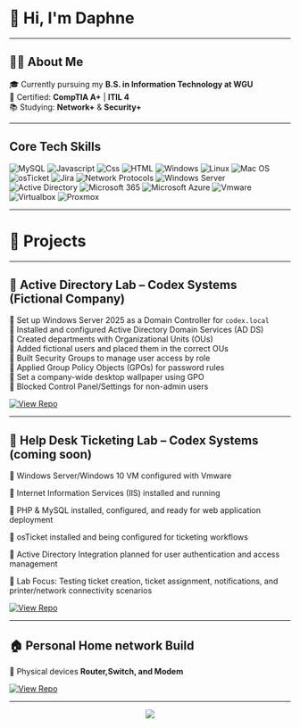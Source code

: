 # 👋 Hi, I'm Daphne  
---

## 👩‍💻 About Me

🎓 Currently pursuing my **B.S. in Information Technology at WGU**  
🔧 Certified: **CompTIA A+** | **ITIL 4**  
📚 Studying: **Network+** & **Security+**  

---

## Core Tech Skills

![MySQL](https://img.shields.io/badge/MySQL-005C84?style=for-the-badge&logo=mysql&logoColor=white)
![Javascript](https://img.shields.io/badge/JavaScript-323330?style=for-the-badge&logo=javascript&logoColor=F7DF1)
![Css](https://img.shields.io/badge/CSS3-1572B6?style=for-the-badge&logo=css3&logoColor=white)
![HTML](https://img.shields.io/badge/HTML5-E34F26?style=for-the-badge&logo=html5&logoColor=white)
![Windows](https://img.shields.io/badge/Windows-0078D4?style=for-the-badge&logo=windows&logoColor=white)
![Linux](https://img.shields.io/badge/Linux-FCC624?style=for-the-badge&logo=linux&logoColor=black)
![Mac OS](https://img.shields.io/badge/mac%20os-000000?style=for-the-badge&logo=apple&logoColor=white)
![osTicket](https://img.shields.io/badge/osTicket-orange?style=for-the-badge&logo=osticket&logoColor=white)
![Jira](https://img.shields.io/badge/Jira-0052CC?style=for-the-badge&logo=jira&logoColor=white)
![Network Protocols](https://img.shields.io/badge/Network_Protocols-1E90FF?style=for-the-badge&logo=cloudflare&logoColor=white)
![Windows Server](https://img.shields.io/badge/Windows_Server-0078D4?style=for-the-badge&logo=windows&logoColor=white)
![Active Directory](https://img.shields.io/badge/Microsoft_Active_Directory-0078D4?style=for-the-badge&logo=microsoft&logoColor=white)
![Microsoft 365](https://img.shields.io/badge/Microsoft_365-D83B01?style=for-the-badge&logo=microsoftoffice&logoColor=white)
![Microsoft Azure](https://img.shields.io/badge/Microsoft_Azure-0078D4?style=for-the-badge&logo=microsoftazure&logoColor=white)
![Vmware](https://img.shields.io/badge/VMware-231f20?style=for-the-badge&logo=VMware&logoColor=white)
![Virtualbox](https://img.shields.io/badge/VirtualBox-21416b?style=for-the-badge&logo=VirtualBox&logoColor=white)
![Proxmox](https://img.shields.io/badge/Proxmox-E57000?style=for-the-badge&logo=proxmox&logoColor=white)

---

# 🚀 Projects
---
## 📁 Active Directory Lab – Codex Systems (Fictional Company)
 
🔹 Set up Windows Server 2025 as a Domain Controller for `codex.local`  
🔹 Installed and configured Active Directory Domain Services (AD DS)  
🔹 Created departments with Organizational Units (OUs)  
🔹 Added fictional users and placed them in the correct OUs  
🔹 Built Security Groups to manage user access by role  
🔹 Applied Group Policy Objects (GPOs) for password rules  
🔹 Set a company-wide desktop wallpaper using GPO  
🔹 Blocked Control Panel/Settings for non-admin users  
    
[![View Repo](https://img.shields.io/badge/GitHub-AD%20Lab-orange?style=for-the-badge&logo=github)](https://github.com/Dljuste/Codex-ADLab/blob/main/README.md)  

---

## 🦘 Help Desk Ticketing Lab – Codex Systems (coming soon)  

 🔹 Windows Server/Windows 10 VM configured with Vmware

🔹 Internet Information Services (IIS) installed and running

🔹 PHP & MySQL installed, configured, and ready for web application deployment

🔹 osTicket installed and being configured for ticketing workflows

🔹 Active Directory Integration planned for user authentication and access management

🔹 Lab Focus: Testing ticket creation, ticket assignment, notifications, and printer/network connectivity scenarios
  
[![View Repo](https://img.shields.io/badge/GitHub-osTicket%20Project-orange?style=for-the-badge&logo=github)](https://github.com/Dljuste/osTicket)  

---


## 🏠 Personal Home network Build  
 🔹 Physical devices **Router,Switch, and Modem**  
    
[![View Repo](https://img.shields.io/badge/GitHub-Homelab%20Project-orange?style=for-the-badge&logo=github)](https://github.com/Dljuste/Future-Homelab)  


---


<p align="center">
  <img src="https://capsule-render.vercel.app/api?type=waving&color=0:0f0c29,100:302b63&height=150&section=footer"/>
</p>

